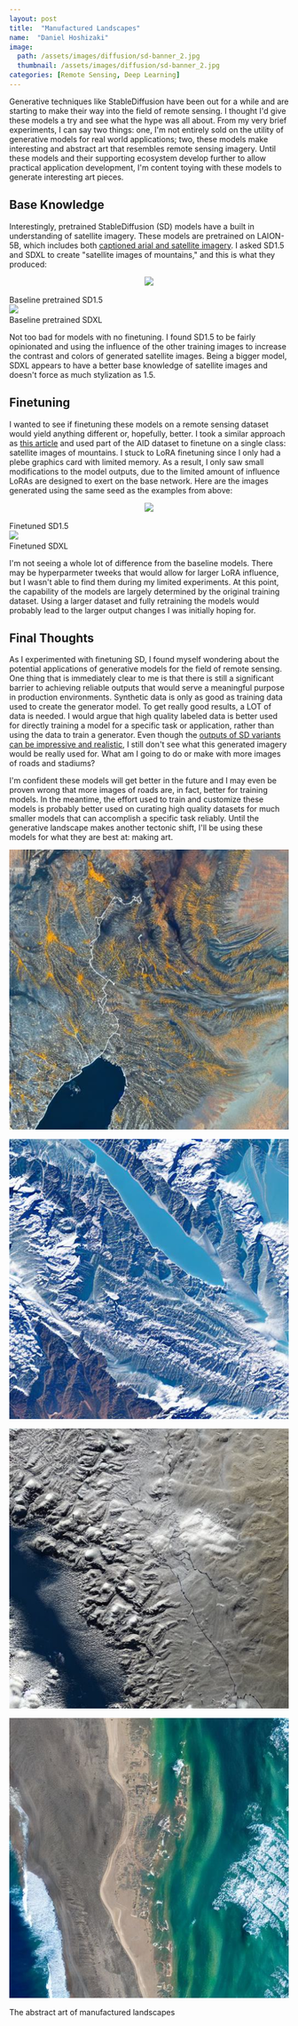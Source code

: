 ```yaml
---
layout: post
title:  "Manufactured Landscapes"
name:  "Daniel Hoshizaki"
image:
  path: /assets/images/diffusion/sd-banner_2.jpg
  thumbnail: /assets/images/diffusion/sd-banner_2.jpg
categories: [Remote Sensing, Deep Learning]
---
```


Generative techniques like StableDiffusion have been out for a while and are starting to make their way into the field of remote sensing. I thought I'd give these models a try and see what the hype was all about. From my very brief experiments, I can say two things: one, I'm not entirely sold on the utility of generative models for real world applications; two, these models make interesting and abstract art that resembles remote sensing imagery. Until these models and their supporting ecosystem develop further to allow practical application development, I'm content toying with these models to generate interesting art pieces.

## Base Knowledge

Interestingly, pretrained StableDiffusion (SD) models have a built in understanding of satellite imagery. These models are pretrained on LAION-5B, which includes both [captioned arial and satellite imagery](https://arxiv.org/pdf/2309.15535.pdf). I asked SD1.5 and SDXL to create "satellite images of mountains," and this is what they produced:

<p align="center">
  <img src="/assets/images/diffusion/xl_beach.jpg" />
  <figcaption>Baseline pretrained SD1.5</figcaption>
  <img src="/assets/images/diffusion/xl_beach.jpg" />
  <figcaption>Baseline pretrained SDXL</figcaption>
</p>

Not too bad for models with no finetuning. I found SD1.5 to be fairly opinionated and using the influence of the other training images to increase the contrast and colors of generated satellite images. Being a bigger model, SDXL appears to have a better base knowledge of satellite images and doesn't force as much stylization as 1.5.

## Finetuning

I wanted to see if finetuning these models on a remote sensing dataset would yield anything different or, hopefully, better. I took a similar approach as [this article](https://www.reasonfieldlab.com/post/generative-ai-and-remote-sensing-imagery) and used part of the AID dataset to finetune on a single class: satellite images of mountains. I stuck to LoRA finetuning since I only had a plebe graphics card with limited memory. As a result, I only saw small modifications to the model outputs, due to the limited amount of influence LoRAs are designed to exert on the base network. Here are the images generated using the same seed as the examples from above:

<p align="center">
  <img src="/assets/images/diffusion/xl_beach.jpg" />
  <figcaption>Finetuned SD1.5</figcaption>
  <img src="/assets/images/diffusion/xl_beach.jpg" />
  <figcaption>Finetuned SDXL</figcaption>
</p>

I'm not seeing a whole lot of difference from the baseline models. There may be hyperparmeter tweeks that would allow for larger LoRA influence, but I wasn't able to find them during my limited experiments. At this point, the capability of the models are largely determined by the original training dataset. Using a larger dataset and fully retraining the models would probably lead to the larger output changes I was initially hoping for.

## Final Thoughts
As I experimented with finetuning SD, I found myself wondering about the potential applications of generative models for the field of remote sensing. One thing that is immediately clear to me is that there is still a significant barrier to achieving reliable outputs that would serve a meaningful purpose in production environments. Synthetic data is only as good as training data used to create the generator model. To get really good results, a LOT of data is needed. I would argue that high quality labeled data is better used for directly training a model for a specific task or application, rather than using the data to train a generator. Even though the [outputs of SD variants can be impressive and realistic](https://arxiv.org/pdf/2312.03606.pdf), I still don't see what this generated imagery would be really used for. What am I going to do or make with more images of roads and stadiums?

I'm confident these models will get better in the future and I may even be proven wrong that more images of roads are, in fact, better for training models. In the meantime, the effort used to train and customize these models is probably better used on curating high quality datasets for much smaller models that can accomplish a specific task reliably. Until the generative landscape makes another tectonic shift, I'll be using these models for what they are best at: making art.

<p align="center">
  <img src="/assets/images/diffusion/river1.jpg" />
</p>
<p align="center">
  <img src="/assets/images/diffusion/sd3.jpg" />
</p>
<p align="center">
  <img src="/assets/images/diffusion/sd6.jpg" />
</p>
<p align="center">
  <img src="/assets/images/diffusion/sd9.jpg" />
  <figcaption>The abstract art of manufactured landscapes</figcaption>
</p>
